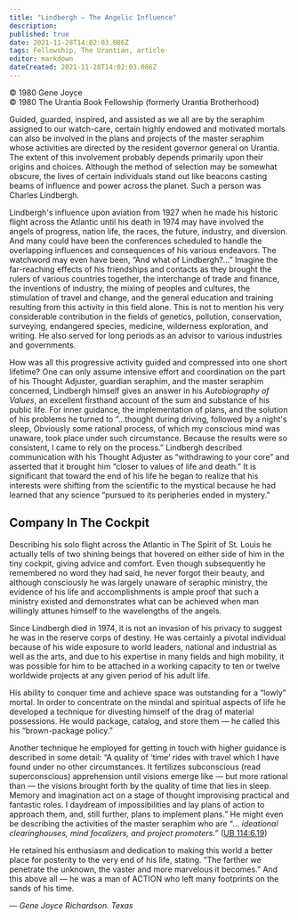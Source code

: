 ```yaml
---
title: "Lindbergh — The Angelic Influence"
description: 
published: true
date: 2021-11-28T14:02:03.086Z
tags: Fellowship, The Urantian, article
editor: markdown
dateCreated: 2021-11-28T14:02:03.086Z
---
```


<p class="v-card v-sheet theme--light grey lighten-3 px-2">© 1980 Gene Joyce<br>© 1980 The Urantia Book Fellowship (formerly Urantia Brotherhood)</p>

Guided, guarded, inspired, and assisted as we all are by the seraphim assigned to our watch-care, certain highly endowed and motivated mortals can also be involved in the plans and projects of the master seraphim whose activities are directed by the resident governor general on Urantia. The extent of this involvement probably depends primarily upon their origins and choices. Although the method of selection may be somewhat obscure, the lives of certain individuals stand out like beacons casting beams of influence and power across the planet. Such a person was Charles Lindbergh.

Lindbergh's influence upon aviation from 1927 when he made his historic flight across the Atlantic until his death in 1974 may have involved the angels of progress, nation life, the races, the future, industry, and diversion. And many could have been the conferences scheduled to handle the overlapping influences and consequences of his various endeavors. The watchword may even have been, “And what of Lindbergh?...” Imagine the far-reaching effects of his friendships and contacts as they brought the rulers of various countries together, the interchange of trade and finance, the inventions of industry, the mixing of peoples and cultures, the stimulation of travel and change, and the general education and training resulting from this activity in this field alone. This is not to mention his very considerable contribution in the fields of genetics, pollution, conservation, surveying, endangered species, medicine, wilderness exploration, and writing. He also served for long periods as an advisor to various industries and governments.

How was all this progressive activity guided and compressed into one short lifetime? One can only assume intensive effort and coordination on the part of his Thought Adjuster, guardian seraphim, and the master seraphim concerned, Lindbergh himself gives an answer in his _Autobiography of Values_, an excellent firsthand account of the sum and substance of his public life. For inner guidance, the implementation of plans, and the solution of his problems he turned to “...thought during driving, followed by a night's sleep, Obviously some rational process, of which my conscious mind was unaware, took place under such circumstance. Because the results were so consistent, I came to rely on the process.” Lindbergh described communication with his Thought Adjuster as “withdrawing to your core” and asserted that it brought him “closer to values of life and death.” It is significant that toward the end of his life he began to realize that his interests were shifting from the scientific to the mystical because he had learned that any science “pursued to its peripheries ended in mystery.”

## Company In The Cockpit

Describing his solo flight across the Atlantic in The Spirit of St. Louis he actually tells of two shining beings that hovered on either side of him in the tiny cockpit, giving advice and comfort. Even though subsequently he remembered no word they had said, he never forgot their beauty, and although consciously he was largely unaware of seraphic ministry, the evidence of his life and accomplishments is ample proof that such a ministry existed and demonstrates what can be achieved when man willingly attunes himself to the wavelengths of the angels.

Since Lindbergh died in 1974, it is not an invasion of his privacy to suggest he was in the reserve corps of destiny. He was certainly a pivotal individual because of his wide exposure to world leaders, national and industrial as well as the arts, and due to his expertise in many fields and high mobility, it was possible for him to be attached in a working capacity to ten or twelve worldwide projects at any given period of his adult life.

His ability to conquer time and achieve space was outstanding for a “lowly” mortal. In order to concentrate on the mindal and spiritual aspects of life he developed a technique for divesting himself of the drag of material possessions. He would package, catalog, and store them — he called this his “brown-package policy.”

Another technique he employed for getting in touch with higher guidance is described in some detail: “A quality of ‘time’ rides with travel which I have found under no other circumstances. It fertilizes subconscious (read superconscious) apprehension until visions emerge like — but more rational than — the visions brought forth by the quality of time that lies in sleep. Memory and imagination act on a stage of thought improvising practical and fantastic roles. I daydream of impossibilities and lay plans of action to approach them, and, still further, plans to implement plans.” He might even be describing the activities of the master seraphim who are “_... ideational clearinghouses, mind focalizers, and project promoters._” ([UB 114:6.19](/en/The_Urantia_Book/114#p6_19))

He retained his enthusiasm and dedication to making this world a better place for posterity to the very end of his life, stating. “The farther we penetrate the unknown, the vaster and more marvelous it becomes.” And this above all — he was a man of ACTION who left many footprints on the sands of his time.

— _Gene Joyce_
_Richardson. Texas_